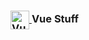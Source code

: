 <h3>
   <a href="https://cli.vuejs.org/" target="_blank" rel="noreferrer">
        <img align="center" src="https://upload.wikimedia.org/wikipedia/commons/thumb/9/95/Vue.js_Logo_2.svg/1200px-Vue.js_Logo_2.  svg.png" alt="Vue" height="30" width="30" />
   </a>  
  Vue Stuff
<h3/>
